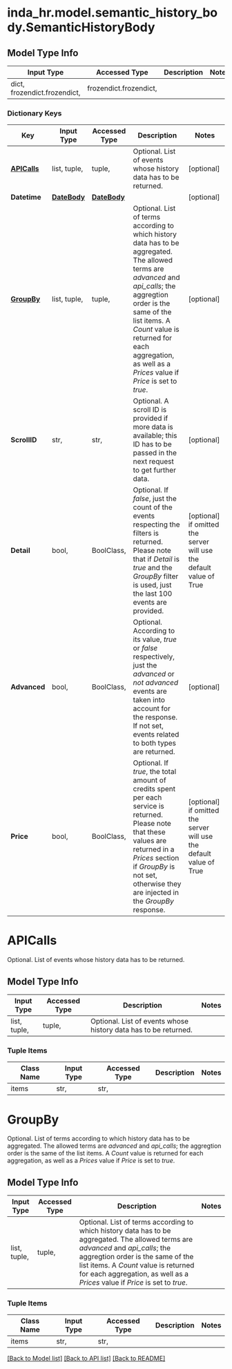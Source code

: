 # inda_hr.model.semantic_history_body.SemanticHistoryBody

## Model Type Info
Input Type | Accessed Type | Description | Notes
------------ | ------------- | ------------- | -------------
dict, frozendict.frozendict,  | frozendict.frozendict,  |  | 

### Dictionary Keys
Key | Input Type | Accessed Type | Description | Notes
------------ | ------------- | ------------- | ------------- | -------------
**[APICalls](#APICalls)** | list, tuple,  | tuple,  | Optional. List of events whose history data has to be returned. | [optional] 
**Datetime** | [**DateBody**](DateBody.md) | [**DateBody**](DateBody.md) |  | [optional] 
**[GroupBy](#GroupBy)** | list, tuple,  | tuple,  | Optional. List of terms according to which history data has to be aggregated. The allowed terms are *advanced* and *api_calls*; the aggregtion order is the same of the list items. A *Count* value is returned for each aggregation, as well as a *Prices* value if *Price* is set to *true*. | [optional] 
**ScrollID** | str,  | str,  | Optional. A scroll ID is provided if more data is available; this ID has to be passed in the next request to get further data. | [optional] 
**Detail** | bool,  | BoolClass,  | Optional. If *false*, just the count of the events respecting the filters is returned. Please note that if *Detail* is *true* and the *GroupBy* filter is used, just the last 100 events are provided. | [optional] if omitted the server will use the default value of True
**Advanced** | bool,  | BoolClass,  | Optional. According to its value, *true* or *false* respectively, just the *advanced* or *not advanced* events are taken into account for the response. If not set, events related to both types are returned. | [optional] 
**Price** | bool,  | BoolClass,  | Optional. If *true*, the total amount of credits spent per each service is returned. Please note that these values are returned in a *Prices* section if *GroupBy* is not set, otherwise they are injected in the *GroupBy* response. | [optional] if omitted the server will use the default value of True

# APICalls

Optional. List of events whose history data has to be returned.

## Model Type Info
Input Type | Accessed Type | Description | Notes
------------ | ------------- | ------------- | -------------
list, tuple,  | tuple,  | Optional. List of events whose history data has to be returned. | 

### Tuple Items
Class Name | Input Type | Accessed Type | Description | Notes
------------- | ------------- | ------------- | ------------- | -------------
items | str,  | str,  |  | 

# GroupBy

Optional. List of terms according to which history data has to be aggregated. The allowed terms are *advanced* and *api_calls*; the aggregtion order is the same of the list items. A *Count* value is returned for each aggregation, as well as a *Prices* value if *Price* is set to *true*.

## Model Type Info
Input Type | Accessed Type | Description | Notes
------------ | ------------- | ------------- | -------------
list, tuple,  | tuple,  | Optional. List of terms according to which history data has to be aggregated. The allowed terms are *advanced* and *api_calls*; the aggregtion order is the same of the list items. A *Count* value is returned for each aggregation, as well as a *Prices* value if *Price* is set to *true*. | 

### Tuple Items
Class Name | Input Type | Accessed Type | Description | Notes
------------- | ------------- | ------------- | ------------- | -------------
items | str,  | str,  |  | 

[[Back to Model list]](../../README.md#documentation-for-models) [[Back to API list]](../../README.md#documentation-for-api-endpoints) [[Back to README]](../../README.md)

